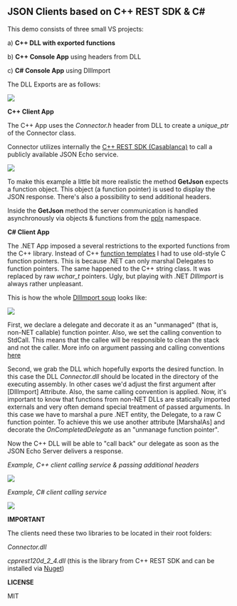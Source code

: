 ## JSON Clients based on C++ REST SDK & C#

This demo consists of three small VS projects:

a) **C++ DLL with exported functions**

b) **C++ Console App** using headers from DLL

c) **C# Console App** using DllImport

The DLL Exports are as follows:

<img src="http://p28.imgup.net/exports617e.png" />

**C++ Client App**

The C++ App uses the *Connector.h* header from DLL to create a *unique_ptr*
of the Connector class. 

Connector utilizes internally the <a href="https://casablanca.codeplex.com/" target="_blank">C++ REST SDK (Casablanca)</a> to call a
publicly available JSON Echo service.

<img src="http://p33.imgup.net/call_echo_c916.png"/>

To make this example a little bit more realistic the method **GetJson** 
expects a function object. This object (a function pointer) is used to
display the JSON response. There's also a possibility to send additional
headers.

Inside the **GetJson** method the server communication is handled asynchronously
via objects & functions from the <a href="https://msdn.microsoft.com/de-de/library/jj987780.aspx" target="_blank">pplx</a> namespace.

**C# Client App**

The .NET App imposed a several restrictions to the exported functions from the
C++ library. Instead of C++ <a href="http://en.cppreference.com/w/cpp/utility/functional/function" target="_blank">function templates</a> I had to use old-style C function
pointers. This is because .NET can only marshal Delegates to function pointers. 
The same happened to the C++ string class. It was replaced by 
raw *wchar_t* pointers. Ugly, but playing with .NET *DllImport* is always rather
unpleasant.

This is how the whole <a href="https://msdn.microsoft.com/en-us/library/system.runtime.interopservices.dllimportattribute(v=vs.110).aspx" target="_blank">DllImport soup</a> looks like:

<img src="http://p82.imgup.net/csharp_clic7a7.png" />

First, we declare a delegate and decorate it as an "unmanaged" (that is, non-NET callable) function pointer. Also, we set the
calling convention to StdCall. This means that the callee will be responsible to clean the stack and not the caller. More info
on argument passing and calling conventions <a href="https://msdn.microsoft.com/en-us/library/984x0h58.aspx" target="_blank">here</a>

Second, we grab the DLL which hopefully exports the desired function. In this case the DLL *Connector.dll* should be located in the directory of
the executing assembly. In other cases we'd adjust the first argument after [DllImport] Attribute. Also, the same calling convention is applied.
Now, it's important to know that functions from non-NET DLLs are statically imported externals and very often demand special treatment of passed arguments.
In this case we have to marshal a pure .NET entity, the Delegate, to a raw C function pointer. To achieve this we use another attribute [MarshalAs] and 
decorate the *OnCompletedDelegate* as an "unmanage function pointer".

Now the C++ DLL will be able to "call back" our delegate as soon as the JSON Echo Server delivers a response.

*Example, C++ client calling service & passing additional headers*

<img src="http://w74.imgup.net/c_client6739.png" />

*Example, C# client calling service*

<img src="http://p68.imgup.net/csharp_clie7d9.png" />

**IMPORTANT**

The clients need these two libraries to be located in their root folders:

*Connector.dll*

*cpprest120d_2_4.dll* (this is the library from C++ REST SDK and can be installed via <a href="https://www.nuget.org/packages/cpprestsdk/" target="_blank">Nuget</a>)

**LICENSE**

MIT


